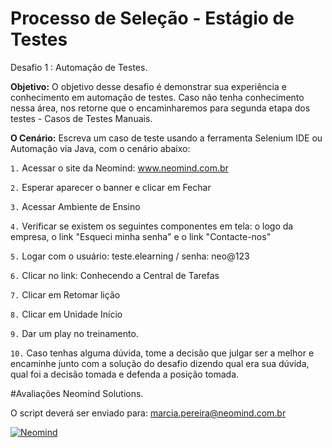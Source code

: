 # Processo de Seleção - Estágio de Testes

Desafio 1 : Automação de Testes.


**Objetivo:**
O objetivo desse desafio é demonstrar sua experiência e conhecimento em automação de testes. Caso não tenha conhecimento nessa área, nos retorne que o encaminharemos para segunda etapa dos testes - Casos de Testes Manuais.

**O Cenário:**
Escreva um caso de teste usando a ferramenta Selenium IDE ou Automação via Java, com o cenário abaixo:

`1.` Acessar o site da Neomind: www.neomind.com.br

`2.` Esperar aparecer o banner e clicar em Fechar

`3.` Acessar Ambiente de Ensino

`4.` Verificar se existem os seguintes componentes em tela: o logo da empresa, o link "Esqueci minha senha" e o link "Contacte-nos"

`5.` Logar com o usuário: teste.elearning / senha: neo@123

`6.` Clicar no link: Conhecendo a Central de Tarefas

`7.` Clicar em Retomar lição 

`8.` Clicar em Unidade Início

`9.` Dar um play no treinamento.

`10.` Caso tenhas alguma dúvida, tome a decisão que julgar ser a melhor e encaminhe junto
com a solução do desafio dizendo qual era sua dúvida, qual foi a decisão tomada e
defenda a posição tomada.

#Avaliações Neomind Solutions.

O script deverá ser enviado para: marcia.pereira@neomind.com.br

[![Neomind](https://www.neomind.com.br/fusion/portal_neomind/images/logo.png)](http://www.neomind.com.br/)
